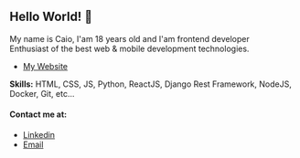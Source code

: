 ## Hello World! :wave:

My name is Caio, I'am 18 years old and I'am frontend developer<br>
Enthusiast of the best web & mobile development technologies.<br>

- [My Website](https://caio.vercel.app/)

**Skills:** HTML, CSS, JS, Python, ReactJS, Django Rest Framework, NodeJS, Docker, Git, etc...

#### Contact me at:
- [Linkedin](https://www.linkedin.com/in/caio-gabriel-5381651b5/)
- [Email](mailto:caiogabriel135@gmail.com)


